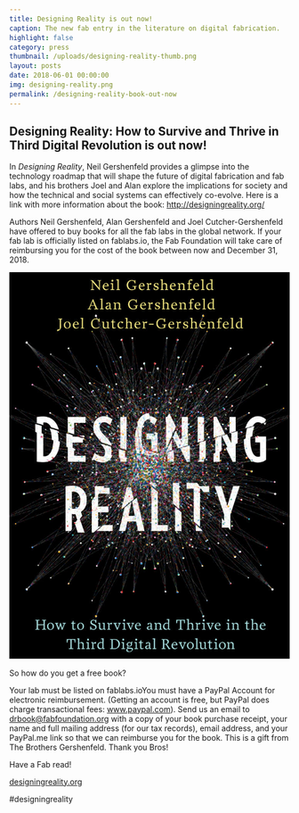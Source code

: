 ```yaml
---
title: Designing Reality is out now!
caption: The new fab entry in the literature on digital fabrication.
highlight: false
category: press
thumbnail: /uploads/designing-reality-thumb.png
layout: posts
date: 2018-06-01 00:00:00
img: designing-reality.png
permalink: /designing-reality-book-out-now
---
```


## Designing Reality: How to Survive and Thrive in Third Digital Revolution is out now!

In *Designing Reality*, Neil Gershenfeld provides a glimpse into the technology roadmap that will shape the future of digital fabrication and fab labs, and his brothers Joel and Alan explore the implications for society and how the technical and social systems can effectively co-evolve. Here is a link with more information about the book: http://designingreality.org/

Authors Neil Gershenfeld, Alan Gershenfeld and Joel Cutcher-Gershenfeld ​have offered to buy books for all the fab labs in the global network. If your fab lab is officially listed on fablabs.io, the Fab Foundation will take care of reimbursing​ you for​ the cost of the book between now and December 31, 2018.

![](/uploads/designing-reality-cover.jpg)

So how do you get a free book?

Your lab must be listed on fablabs.ioYou must have a PayPal Account for electronic reimbursement. (Getting an account is free, but PayPal does charge transactional fees: www.paypal.com). Send us an email to drbook@fabfoundation.org with a copy of your book purchase receipt, your name and full mailing address (for our tax records), email address, and your PayPal.me link so that we can reimburse you for the book. This is a gift from The Brothers Gershenfeld. Thank you Bros!

Have a Fab read!

<a href="http://designingreality.org" target="_blank">designingreality.org</a>

#designingreality